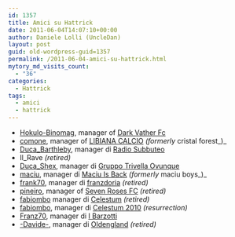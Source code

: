 ```yaml
---
id: 1357
title: Amici su Hattrick
date: 2011-06-04T14:07:10+00:00
author: Daniele Lolli (UncleDan)
layout: post
guid: old-wordpress-guid=1357
permalink: /2011-06-04-amici-su-hattrick.html
mytory_md_visits_count:
  - "36"
categories:
  - Hattrick
tags:
  - amici
  - hattrick
---
```

  * <a title="Hokulo-Binomag" href="http://www.hattrick.org/Club/Manager/?userId=1056990" target="_blank">Hokulo-Binomag</a>, manager of <a title="Dark Vather Fc" href="http://www.hattrick.org/Club/?TeamID=236972" target="_blank">Dark Vather Fc</a>
  * <a title="comone" href="http://www.hattrick.org/Club/Manager/?userId=1892965" target="_blank">comone</a>, manager of <a title="LIBIANA CALCIO" href="http://www.hattrick.org/Club/?TeamID=549726" target="_blank">LIBIANA CALCIO</a> _(formerly_ cristal forest_)_
  * <a title="Duca_Bathleby" href="http://www.hattrick.org/Club/Manager/?userId=1432927" target="_blank">Duca_Barthleby</a>, manager di <a title="Radio Subbuteo" href="http://www.hattrick.org/Club/?TeamID=545218" target="_blank">Radio Subbuteo</a>
  * Il_Rave _(retired)_
  * <a title="Duca_Shex" href="http://www.hattrick.org/Club/Manager/?userId=1706965" target="_blank">Duca_Shex</a>, manager di <a title="Gruppo Trivella Ovunque" href="http://www.hattrick.org/Club/?TeamID=546608" target="_blank">Gruppo Trivella Ovunque</a>
  * <a title="maciu" href="http://www.hattrick.org/Club/Manager/?userId=3291594" target="_blank">maciu</a>, manager di <a title="Maciu Is Back" href="http://www.hattrick.org/Club/?TeamID=50915" target="_blank">Maciu Is Back</a> _(formerly_ maciu boys_)_
  * <a title="frank70" href="http://www.hattrick.org/Club/Manager/?userId=1279268" target="_blank">frank70</a>, manager di <a title="franzdoria" href="http://www.hattrick.org/Club/?TeamID=239974" target="_blank">franzdoria</a> _(retired)_
  * <a title="pineiro" href="http://www.hattrick.org/Club/Manager/?userId=1965895" target="_blank">pineiro</a>, manager of <a title="Seven Roses FC" href="http://www.hattrick.org/Club/?TeamID=550631" target="_blank">Seven Roses FC</a> _(retired)_
  * <a title="Fabiombo1" href="http://www.hattrick.org/Club/Manager/?userId=4076639" target="_blank">fabiombo</a> manager di <a title="Celestum" href="http://www.hattrick.org/Club/?TeamID=729814" target="_blank">Celestum</a> _(retired)_
  * <a title="Fabiombo2" href="http://www.hattrick.org/Club/Manager/?userId=11063520" target="_blank">fabiombo</a>, manager di <a title="Celestum 2010" href="http://www.hattrick.org/Club/?TeamID=1522053" target="_blank">Celestum 2010</a> _(resurrection)_
  * <a title="Franz70" href="http://www.hattrick.org/Club/Manager/?userId=3324743" target="_blank">Franz70</a>, manager di <a title="I Barzotti" href="http://www.hattrick.org/Club/?TeamID=730547" target="_blank">I Barzotti</a>
  * <a title="-Davide-" href="http://www.hattrick.org/Club/Manager/?userId=1663196" target="_blank">-Davide-</a>, manager di <a title="Oldengland" href="http://www.hattrick.org/Club/?TeamID=234242" target="_blank">Oldengland</a> _(retired)_